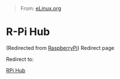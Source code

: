 > From: [eLinux.org](http://eLinux.org/RaspberryPi "http://eLinux.org/RaspberryPi")


# R-Pi Hub


(Redirected from
[RaspberryPi](http://eLinux.org/index.php?title=RaspberryPi&redirect=no "RaspberryPi"))
 Redirect page


Redirect to:

[RPi Hub](http://eLinux.org/index.php?title=RPi_Hub&redirect=no "RPi Hub")


